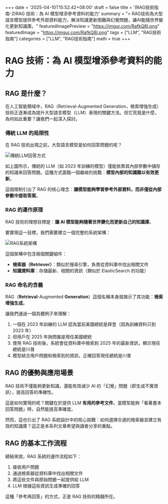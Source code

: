 +++
date = '2025-04-10T15:52:42+08:00'
draft = false
title = '(RAG技術指南-2)RAG 技術：為 AI 模型增添參考資料的能力'
summary = "> RAG技術為大型語言模型提供參考外部資料能力，解決知識更新困難與幻覺問題，讓AI能隨世界變化更新知識庫。"
featuredImagePreview = "https://imgur.com/RafkQ8I.png"
featuredImage = "https://imgur.com/RafkQ8I.png"
tags = ["LLM", "RAG技術指南"]
categories = ["LLM", "RAG技術指南"]
math = true
+++

# RAG 技術：為 AI 模型增添參考資料的能力

## RAG 是什麼？

在人工智能領域中，RAG（Retrieval-Augmented Generation，檢索增強生成）技術正逐漸成為提升大型語言模型（LLM）表現的關鍵方法。但它究竟是什麼，為何如此重要？讓我們一起深入探討。

### 傳統 LLM 的局限性

在 RAG 技術出現之前，大型語言模型是如何回答問題的呢？

![傳統LLM回答方式](https://imgur.com/uRbbqLF.png)

如上圖所示，傳統的 LLM（如 2023 年訓練的模型）僅能依靠其內部參數中儲存的知識來回答問題。這種方式面臨一個嚴峻的挑戰：**模型內部的知識難以有效更新**。

這個限制引出了 RAG 的核心理念：**讓模型能夠學習參考外部資料，而非僅從內部參數中提取答案**。

### RAG 的運作原理

RAG 技術的理想目標是：**讓 AI 模型能夠隨著世界變化而更新自己的知識庫**。

要實現這一目標，我們需要建立一個完整的系統架構：

![RAG系統架構](https://imgur.com/uHuHqlJ.png)

這個架構中包含兩個關鍵組件：
- **檢索器（Retriever）**：類似於搜尋引擎，負責從資料庫中找出相關文件
- **知識資料庫**：存儲最新、相關的資訊（類似於 ElasticSearch 的功能）

### RAG 命名的含義

RAG（**Retrieval**-Augmented **Generation**）這個名稱本身就揭示了其功能：**檢索增強生成**。

讓我們通過一個具體例子來理解：
1. 一個在 2023 年訓練的 LLM 認為當前美國總統是拜登（因為訓練資料只到 2023 年）
2. 但用戶在 2025 年詢問誰是現任美國總統
3. 使用 RAG 技術後，系統會從資料庫中檢索到 2025 年的最新資訊，顯示現任總統是川普
4. 模型結合用戶問題和檢索到的資訊，正確回答現任總統是川普

## RAG 的優勢與應用場景

RAG 技術不僅能夠更新知識，還能有效減少 AI 的「幻覺」問題（即生成不實資訊），提高回答的準確性。

這是如何實現的呢？關鍵在於提供 LLM **有用的參考文件**。當模型能夠「看著書本回答問題」時，自然能提高準確度。

然而，這也引出了 RAG 系統設計中的核心挑戰：如何選擇合適的檢索器並建立有效的知識庫？這正是本系列文章希望與讀者分享的重點。

## RAG 的基本工作流程

總結來說，RAG 系統的運作流程如下：
1. 接收用戶問題
2. 通過檢索器從資料庫中找出相關文件
3. 將這些文件與原始問題一起提供給 LLM
4. LLM 根據這些資訊生成準確的回答

這種「參考再回答」的方式，正是 RAG 技術的精髓所在。
